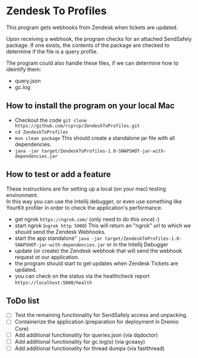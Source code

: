 # Zendesk To Profiles

This program gets webhooks from Zendesk when tickets are updated. 

Upon receiving a webhook, the program checks for an attached SendSafely package.
If one exists, the contents of the package are checked to determine if the file is a query profile.

The program could also handle these files, if we can determine how to ideintify them:
* query.json
* gc.log

## How to install the program on your local Mac
* Checkout the code `git clone https://github.com/rcprcp/ZendeskToProfiles.git`
* `cd ZendeskToProfiles` 
* `mvn clean package`  This should create a standalone jar file with all dependencies.
* `java -jar target/ZendeskToProfiles-1.0-SNAPSHOT-jar-with-dependencies.jar`

## How to test or add a feature
These instructions are for setting up a local (on your mac) testing environment.  
In this way you can use the Intellij debugger, or even use something like YourKit profiler
in order to check the application's performance. 

* get ngrok `https://ngrok.com/` (only need to do this once) :)
* start ngrok (`ngrok http 5000`) This will return an "ngrok" url to which we should send the Zendesk Webhooks. 
* start the app standalone" `java -jar target/ZendeskToProfiles-1.0-SNAPSHOT-jar-with-dependencies.jar` or in the Intellij Debugger 
* update (or create) the Zendesk webhook that will send the webhook request ot our application.
* the program should start to get updates when Zendesk Tickets are updated.
* you can check on the status via the healthcheck report `https://localhost:5000/health`
## ToDo list
- [ ] Test the remaining functionality for SendSafely access and unpacking.
- [ ] Containerize the application (preparation for deployment in Dremio Core)
- [ ] Add additional functionality for queries.json (via dqdoctor)
- [ ] Add additional functionality for gc.log(s) (via gceasy)
- [ ] Add additional functionality for thread dumps (via fastthread)
